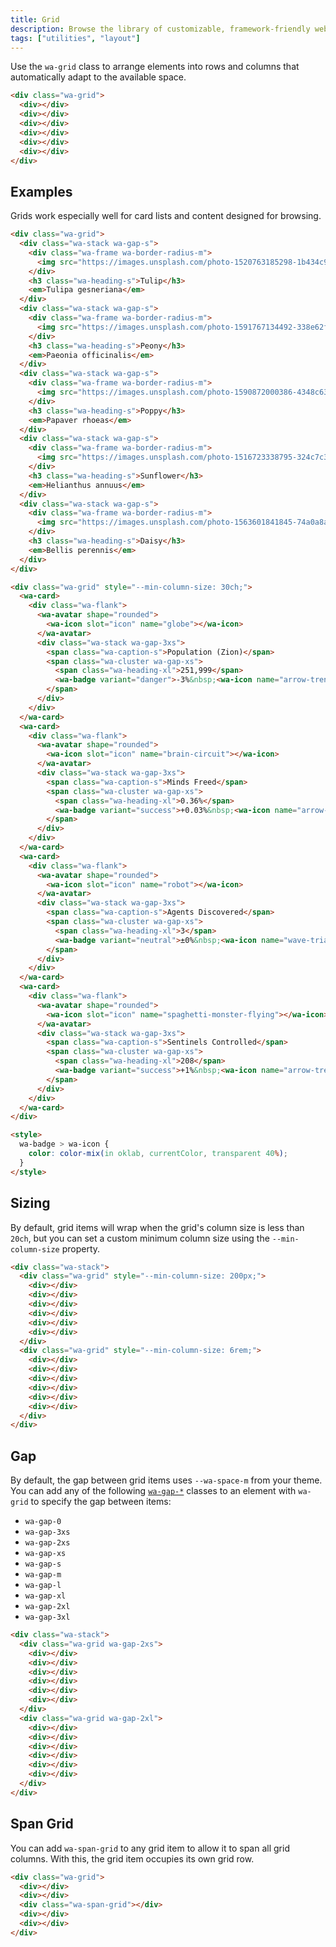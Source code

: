 ```yaml
---
title: Grid
description: Browse the library of customizable, framework-friendly web components included in Web Awesome.
tags: ["utilities", "layout"]
---
```


<style>
  :is(.wa-flank, .wa-grid, .wa-stack) > [class*='wa-grid']:has(div:empty) {
    border: var(--wa-border-width-s) dashed var(--wa-color-neutral-border-normal);
    border-radius: var(--wa-border-radius-m);
    padding: var(--wa-space-s);
  }

  [class*='wa-grid'] div:empty {
    background-color: var(--wa-color-indigo-60);
    border-radius: var(--wa-border-radius-s);
    min-block-size: 4rem;
    min-inline-size: 4rem;
  }
</style>

Use the `wa-grid` class to arrange elements into rows and columns that automatically adapt to the available space.

```html {.example}
<div class="wa-grid">
  <div></div>
  <div></div>
  <div></div>
  <div></div>
  <div></div>
  <div></div>
</div>
```

## Examples

Grids work especially well for card lists and content designed for browsing.

```html {.example}
<div class="wa-grid">
  <div class="wa-stack wa-gap-s">
    <div class="wa-frame wa-border-radius-m">
      <img src="https://images.unsplash.com/photo-1520763185298-1b434c919102?q=20" alt="" />
    </div>
    <h3 class="wa-heading-s">Tulip</h3>
    <em>Tulipa gesneriana</em>
  </div>
  <div class="wa-stack wa-gap-s">
    <div class="wa-frame wa-border-radius-m">
      <img src="https://images.unsplash.com/photo-1591767134492-338e62f7b5a2?q=20" alt="" />
    </div>
    <h3 class="wa-heading-s">Peony</h3>
    <em>Paeonia officinalis</em>
  </div>
  <div class="wa-stack wa-gap-s">
    <div class="wa-frame wa-border-radius-m">
      <img src="https://images.unsplash.com/photo-1590872000386-4348c6393115?q=20" alt="" />
    </div>
    <h3 class="wa-heading-s">Poppy</h3>
    <em>Papaver rhoeas</em>
  </div>
  <div class="wa-stack wa-gap-s">
    <div class="wa-frame wa-border-radius-m">
      <img src="https://images.unsplash.com/photo-1516723338795-324c7c33f700?q=20" alt="" />
    </div>
    <h3 class="wa-heading-s">Sunflower</h3>
    <em>Helianthus annuus</em>
  </div>
  <div class="wa-stack wa-gap-s">
    <div class="wa-frame wa-border-radius-m">
      <img src="https://images.unsplash.com/photo-1563601841845-74a0a8ab7c8a?q=20" alt="" />
    </div>
    <h3 class="wa-heading-s">Daisy</h3>
    <em>Bellis perennis</em>
  </div>
</div>
```

```html {.example}
<div class="wa-grid" style="--min-column-size: 30ch;">
  <wa-card>
    <div class="wa-flank">
      <wa-avatar shape="rounded">
        <wa-icon slot="icon" name="globe"></wa-icon>
      </wa-avatar>
      <div class="wa-stack wa-gap-3xs">
        <span class="wa-caption-s">Population (Zion)</span>
        <span class="wa-cluster wa-gap-xs">
          <span class="wa-heading-xl">251,999</span>
          <wa-badge variant="danger">-3%&nbsp;<wa-icon name="arrow-trend-down"></wa-icon></wa-badge>
        </span>
      </div>
    </div>
  </wa-card>
  <wa-card>
    <div class="wa-flank">
      <wa-avatar shape="rounded">
        <wa-icon slot="icon" name="brain-circuit"></wa-icon>
      </wa-avatar>
      <div class="wa-stack wa-gap-3xs">
        <span class="wa-caption-s">Minds Freed</span>
        <span class="wa-cluster wa-gap-xs">
          <span class="wa-heading-xl">0.36%</span>
          <wa-badge variant="success">+0.03%&nbsp;<wa-icon name="arrow-trend-up"></wa-icon></wa-badge>
        </span>
      </div>
    </div>
  </wa-card>
  <wa-card>
    <div class="wa-flank">
      <wa-avatar shape="rounded">
        <wa-icon slot="icon" name="robot"></wa-icon>
      </wa-avatar>
      <div class="wa-stack wa-gap-3xs">
        <span class="wa-caption-s">Agents Discovered</span>
        <span class="wa-cluster wa-gap-xs">
          <span class="wa-heading-xl">3</span>
          <wa-badge variant="neutral">±0%&nbsp;<wa-icon name="wave-triangle"></wa-icon></wa-badge>
        </span>
      </div>
    </div>
  </wa-card>
  <wa-card>
    <div class="wa-flank">
      <wa-avatar shape="rounded">
        <wa-icon slot="icon" name="spaghetti-monster-flying"></wa-icon>
      </wa-avatar>
      <div class="wa-stack wa-gap-3xs">
        <span class="wa-caption-s">Sentinels Controlled</span>
        <span class="wa-cluster wa-gap-xs">
          <span class="wa-heading-xl">208</span>
          <wa-badge variant="success">+1%&nbsp;<wa-icon name="arrow-trend-up"></wa-icon></wa-badge>
        </span>
      </div>
    </div>
  </wa-card>
</div>

<style>
  wa-badge > wa-icon {
    color: color-mix(in oklab, currentColor, transparent 40%);
  }
</style>
```

## Sizing

By default, grid items will wrap when the grid's column size is less than `20ch`, but you can set a custom minimum column size using the `--min-column-size` property.

```html {.example}
<div class="wa-stack">
  <div class="wa-grid" style="--min-column-size: 200px;">
    <div></div>
    <div></div>
    <div></div>
    <div></div>
    <div></div>
    <div></div>
  </div>
  <div class="wa-grid" style="--min-column-size: 6rem;">
    <div></div>
    <div></div>
    <div></div>
    <div></div>
    <div></div>
    <div></div>
  </div>
</div>
```

## Gap

By default, the gap between grid items uses `--wa-space-m` from your theme. You can add any of the following [`wa-gap-*`](/docs/style-utilities/gap) classes to an element with `wa-grid` to specify the gap between items:
- `wa-gap-0`
- `wa-gap-3xs`
- `wa-gap-2xs`
- `wa-gap-xs`
- `wa-gap-s`
- `wa-gap-m`
- `wa-gap-l`
- `wa-gap-xl`
- `wa-gap-2xl`
- `wa-gap-3xl`

```html {.example}
<div class="wa-stack">
  <div class="wa-grid wa-gap-2xs">
    <div></div>
    <div></div>
    <div></div>
    <div></div>
    <div></div>
    <div></div>
  </div>
  <div class="wa-grid wa-gap-2xl">
    <div></div>
    <div></div>
    <div></div>
    <div></div>
    <div></div>
    <div></div>
  </div>
</div>
```

## Span Grid

You can add `wa-span-grid` to any grid item to allow it to span all grid columns. With this, the grid item occupies its own grid row.

```html {.example}
<div class="wa-grid">
  <div></div>
  <div></div>
  <div class="wa-span-grid"></div>
  <div></div>
  <div></div>
</div>
```
